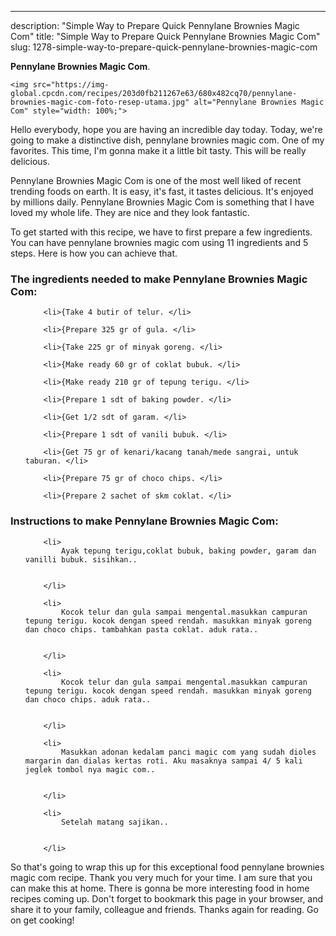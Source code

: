 ---
description: "Simple Way to Prepare Quick Pennylane Brownies Magic Com"
title: "Simple Way to Prepare Quick Pennylane Brownies Magic Com"
slug: 1278-simple-way-to-prepare-quick-pennylane-brownies-magic-com

<p>
	<strong>Pennylane Brownies Magic Com</strong>. 
	
</p>
<p>
	
	<img src="https://img-global.cpcdn.com/recipes/203d0fb211267e63/680x482cq70/pennylane-brownies-magic-com-foto-resep-utama.jpg" alt="Pennylane Brownies Magic Com" style="width: 100%;">
	
	
</p>
<p>
	Hello everybody, hope you are having an incredible day today. Today, we're going to make a distinctive dish, pennylane brownies magic com. One of my favorites. This time, I'm gonna make it a little bit tasty. This will be really delicious.
</p>
	
<p>
	Pennylane Brownies Magic Com is one of the most well liked of recent trending foods on earth. It is easy, it's fast, it tastes delicious. It's enjoyed by millions daily. Pennylane Brownies Magic Com is something that I have loved my whole life. They are nice and they look fantastic.
</p>
<p>
	
</p>

<p>
To get started with this recipe, we have to first prepare a few ingredients. You can have pennylane brownies magic com using 11 ingredients and 5 steps. Here is how you can achieve that.
</p>

<h3>The ingredients needed to make Pennylane Brownies Magic Com:</h3>

<ol>
	
		<li>{Take 4 butir of telur. </li>
	
		<li>{Prepare 325 gr of gula. </li>
	
		<li>{Take 225 gr of minyak goreng. </li>
	
		<li>{Make ready 60 gr of coklat bubuk. </li>
	
		<li>{Make ready 210 gr of tepung terigu. </li>
	
		<li>{Prepare 1 sdt of baking powder. </li>
	
		<li>{Get 1/2 sdt of garam. </li>
	
		<li>{Prepare 1 sdt of vanili bubuk. </li>
	
		<li>{Get 75 gr of kenari/kacang tanah/mede sangrai, untuk taburan. </li>
	
		<li>{Prepare 75 gr of choco chips. </li>
	
		<li>{Prepare 2 sachet of skm coklat. </li>
	
</ol>
<p>
	
</p>

<h3>Instructions to make Pennylane Brownies Magic Com:</h3>

<ol>
	
		<li>
			Ayak tepung terigu,coklat bubuk, baking powder, garam dan vanilli bubuk. sisihkan..
			
			
		</li>
	
		<li>
			Kocok telur dan gula sampai mengental.masukkan campuran tepung terigu. kocok dengan speed rendah. masukkan minyak goreng dan choco chips. tambahkan pasta coklat. aduk rata..
			
			
		</li>
	
		<li>
			Kocok telur dan gula sampai mengental.masukkan campuran tepung terigu. kocok dengan speed rendah. masukkan minyak goreng dan choco chips. aduk rata..
			
			
		</li>
	
		<li>
			Masukkan adonan kedalam panci magic com yang sudah dioles margarin dan dialas kertas roti. Aku masaknya sampai 4/ 5 kali jeglek tombol nya magic com..
			
			
		</li>
	
		<li>
			Setelah matang sajikan..
			
			
		</li>
	
</ol>

<p>
	
</p>

<p>
	So that's going to wrap this up for this exceptional food pennylane brownies magic com recipe. Thank you very much for your time. I am sure that you can make this at home. There is gonna be more interesting food in home recipes coming up. Don't forget to bookmark this page in your browser, and share it to your family, colleague and friends. Thanks again for reading. Go on get cooking!
</p>
